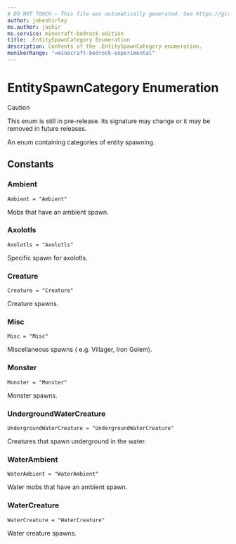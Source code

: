 ```yaml
---
# DO NOT TOUCH — This file was automatically generated. See https://github.com/mojang/minecraftapidocsgenerator to modify descriptions, examples, etc.
author: jakeshirley
ms.author: jashir
ms.service: minecraft-bedrock-edition
title: .EntitySpawnCategory Enumeration
description: Contents of the .EntitySpawnCategory enumeration.
monikerRange: "=minecraft-bedrock-experimental"
---
```

# EntitySpawnCategory Enumeration

> [!CAUTION]
> This enum is still in pre-release.  Its signature may change or it may be removed in future releases.

An enum containing categories of entity spawning.

## Constants
### **Ambient**
`Ambient = "Ambient"`

Mobs that have an ambient spawn.
### **Axolotls**
`Axolotls = "Axolotls"`

Specific spawn for axolotls.
### **Creature**
`Creature = "Creature"`

Creature spawns.
### **Misc**
`Misc = "Misc"`

Miscellaneous spawns ( e.g. Villager, Iron Golem).
### **Monster**
`Monster = "Monster"`

Monster spawns.
### **UndergroundWaterCreature**
`UndergroundWaterCreature = "UndergroundWaterCreature"`

Creatures that spawn underground in the water.
### **WaterAmbient**
`WaterAmbient = "WaterAmbient"`

Water mobs that have an ambient spawn.
### **WaterCreature**
`WaterCreature = "WaterCreature"`

Water creature spawns.
